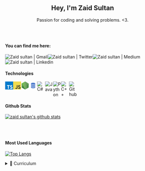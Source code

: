 <h2 align="center">Hey, I'm Zaid Sultan</h2>

<p align="center">Passion for coding and solving problems.  <3.</b> </p>


<br/>
<br/>

#### You can find me here:

[ <img target="_blank" align="left" alt="Zaid sultan | Gmail"  src="https://img.shields.io/badge/-Gmail-c14438?style=flat&logo=Gmail&logoColor=white&link=mailto:zaidsultan09@gmail.com" />][gmail]
[ <img target="_blank" align="left" alt="Zaid sultan | Twitter"  src="https://img.shields.io/badge/-Twitter-1ca0f1?style=flat&labelColor=1ca0f1&logo=twitter&logoColor=white&link=https://twitter.com/zaidsultan09" />][twitter]
[ <img target="_blank" align="left" alt="Zaid sultan | Medium" src="https://img.shields.io/badge/Medium-black?style=flat&logo=medium&labelColor=black" />][medium]
[ <img target="_blank" align="left" alt="Zaid sultan | Linkedin" src="https://img.shields.io/badge/LinkedIn-blue?style=flat&logo=linkedin&labelColor=blue" />][linkedin]

<br />
<br/>

#### Technologies

<img align="left" alt="Typescript" width="26px" src="https://raw.githubusercontent.com/github/explore/78df643247d429f6cc873026c0622819ad797942/topics/typescript/typescript.png" />
<img align="left" alt="JavaScript" width="26px" src="https://raw.githubusercontent.com/github/explore/80688e429a7d4ef2fca1e82350fe8e3517d3494d/topics/javascript/javascript.png" />
<img align="left" alt="Node.js" width="26px" src="https://raw.githubusercontent.com/github/explore/80688e429a7d4ef2fca1e82350fe8e3517d3494d/topics/nodejs/nodejs.png" />
<img align="left" alt="SQL" width="26px" src="https://raw.githubusercontent.com/github/explore/80688e429a7d4ef2fca1e82350fe8e3517d3494d/topics/sql/sql.png" />
<img align="left" alt="C#" width="26px" src="https://seeklogo.com/images/C/c-sharp-c-logo-02F17714BA-seeklogo.com.png" />
<img align="left" alt="Java" width="26px" src="https://seeklogo.com/images/J/java-logo-7833D1D21A-seeklogo.com.png" />
<img align="left" alt="Python" width="26px" src="https://seeklogo.com/images/P/python-logo-A32636CAA3-seeklogo.com.png" />
<img align="left" alt="C++" width="26px" src="https://seeklogo.com/images/C/c-logo-1B1817C041-seeklogo.com.png" />
<img align="left" alt="Github" width="26px" src="https://github.githubassets.com/images/modules/logos_page/Octocat.png" />

<br />

<br/>
<br/>

#### Github Stats
[![zaid sultan's github stats](https://github-readme-stats.vercel.app/api?username=zaidsultan10&theme=blueberry&show_icons=true&count_private=true&include_all_commits=true&hide_title=true)](https://github.com/zaidsultan10/github-readme-stats)

<br />
<br/>


#### Most Used Languages
[![Top Langs](http://github-readme-stats.vercel.app/api/top-langs/?username=zaidsultan10&langs_count=10)](https://github.com/zaidsultan10/github-readme-stats)


<details>
    <summary>📃 Curriculum</summary>

## Education

- 📖 **Inter Computer Science**
    
    📆 2013 - 2015

    📍 **PakTurk Int'l College Lahore** - Lahore, Punjab, Pakistan
    

- 📖 **Dev Nation**
    
    📆 2021 June - 2021 Oct

- 📖 **BS(H) Computer Science **
    
    📆 2015 - 2019 (Graduated) 

    📍 **UCP Lahore** - Lahore, Punjab, Pakistan


## Experience

- 🖌️ **E-Commerce Manager and web developer** at SMCSE Pvt Ltd

    📆 Nov 2019 - current
   
- 🖌️ **MERN Stack** Freelancing

    📆 may 2021 - current

- 👨‍💻 **Open Source Contributor** - Artiba Tech
    Working with Python

</details>


<!--
**zaidsultan10/zaidsultan10** is a ✨ _special_ ✨ repository because its `README.md` (this file) appears on your GitHub profile.

Here are some ideas to get you started:

- 🔭 I’m currently working on ...
- 🌱 I’m currently learning ...
- 👯 I’m looking to collaborate on ...
- 🤔 I’m looking for help with ...
- 💬 Ask me about ...
- 📫 How to reach me: ...
- 😄 Pronouns: ...
- ⚡ Fun fact: ...
-->


[twitter]: https://twitter.com/zaidsultan09
[gmail]: mailto:zaidsultan09@gmail.com
[medium]: https://www.medium.com/@zaidsultan09
[linkedin]: https://www.linkedin.com/in/zaid-sultan-893149190/
